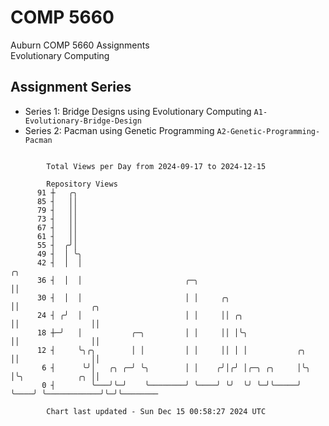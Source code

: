 # COMP 5660
Auburn COMP 5660 Assignments  
Evolutionary Computing

## Assignment Series
- Series 1: Bridge Designs using Evolutionary Computing `A1-Evolutionary-Bridge-Design`
- Series 2: Pacman using Genetic Programming `A2-Genetic-Programming-Pacman`

```

        Total Views per Day from 2024-09-17 to 2024-12-15

        Repository Views
      91 ┼   ╭╮
      85 ┤   ││
      79 ┤   ││
      73 ┤   ││
      67 ┤   ││
      61 ┤   ││
      55 ┤  ╭╯│
      49 ┤  │ ╰╮
      42 ┤  │  │                                                       ╭╮
      36 ┤  │  │                       ╭─╮                             ││
      30 ┤  │  │                       │ │     ╭╮                      ││                ╭╮
      24 ┤ ╭╯  │                       │ │     ││ ╭╮                   ││                ││
      18 ┼─╯   │           ╭─╮         │ │     ││ │╰╮                  ││                ││
      12 ┤     ╰╮╭╮        │ │         │ │     ││ │ │           ╭╮     ││                ││
       6 ┤      ╰╯│   ╭╮ ╭─╯ ╰╮        │ │    ╭╯│╭╯ │╭─╮ ╭╮     │╰╮    │╰╮            ╭╮ ││
       0 ┤        ╰───╯╰─╯    ╰────────╯ ╰────╯ ╰╯  ╰╯ ╰─╯╰─────╯ ╰────╯ ╰────────────╯╰─╯╰────────

        Chart last updated - Sun Dec 15 00:58:27 2024 UTC
        
```
